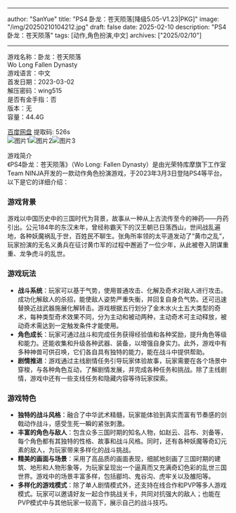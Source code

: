 
---
author: "SanYue"
title: "PS4 卧龙：苍天陨落[降级5.05-V1.23|PKG]"
image: "/img/20250210104212.jpg"
draft: false
date: 2025-02-10
description: "PS4 卧龙：苍天陨落"
tags: [动作,角色扮演,中文]
archives: ["2025/02/10"]

---

游戏名称：卧龙：苍天陨落   
Wo Long Fallen Dynasty    
游戏语言：中文  
首发日期：2023-03-02  
解压密码：wing515  
是否有金手指：否  
版本：无   
容量：44.4G

[百度网盘](https://pan.baidu.com/s/1phfCdLH9TSYRkKo3IpcSMg) 提取码: 526s  
![图片1](/img/a816ad.jpg)![图片2](/img/286b2b.jpg)![图片3](/img/54ede5.jpg)  

游戏简介  
《PS4卧龙：苍天陨落》（Wo Long: Fallen Dynasty）是由光荣特库摩旗下工作室Team NINJA开发的一款动作角色扮演游戏，于2023年3月3日登陆PS4等平台。以下是它的详细介绍：

### 游戏背景
游戏以中国历史中的三国时代为背景，故事从一种从上古流传至今的神药——丹药引出。公元184年的东汉末年，曾经称霸天下的汉王朝已日落西山，世间战乱遍地，各种妖魔祸乱于世，百姓民不聊生。张角所率领的太平道发动了“黄巾之乱”，玩家扮演的无名义勇兵在征讨黄巾军的过程中邂逅了一位少年，从此被卷入阴谋重重、龙争虎斗的乱世。

### 游戏玩法
- **战斗系统**：玩家可以基于气势，使用普通攻击、化解及奇术对敌人进行攻击。成功化解敌人的杀招，能使敌人姿势严重失衡，并回复自身负气势。还可迅速替换近战武器施展化解转击。游戏根据五行划分了金木水火土五大类型的奇术，每种类型奇术效果不同，分为主动和被动两种，主动奇术可主动释放，被动奇术需达到一定触发条件才能使用。
- **角色成长**：玩家可通过战斗和完成任务获得经验值和各种奖励，提升角色等级和能力。还能收集和升级各种武器、装备，以增强自身实力。此外，游戏中有多种神兽可供召唤，它们各自具有独特的能力，能在战斗中提供帮助。
- **剧情推进**：游戏通过主线剧情任务引导玩家体验故事，玩家需要在各个场景中穿梭，与各种角色互动，了解剧情发展，并完成各种任务和挑战。除了主线剧情，游戏中还有一些支线任务和隐藏内容等待玩家探索。

### 游戏特色
- **独特的战斗风格**：融合了中华武术精髓，玩家能体验到真实而富有节奏感的剑戟动作战斗，感受生死一瞬的紧张刺激。
- **丰富的角色与敌人**：包含众多三国时期的知名人物，如赵云、吕布、刘备等，每个角色都有其独特的性格、故事和战斗风格。同时，还有各种妖魔等奇幻元素的敌人，为玩家带来多样化的战斗挑战。
- **精美的画面与场景**：采用了高品质的画面表现，细腻地刻画了三国时期的建筑、地形和人物形象等，为玩家呈现出一个逼真而又充满奇幻色彩的乱世三国世界。游戏中的场景丰富多样，包括郿坞、鬼谷沟、虎牢关以及雒阳等。
- **多样化的游戏模式**：除了单人剧情模式外，还支持在线合作和PVP等多人游戏模式。玩家可以邀请好友一起合作挑战关卡，共同对抗强大的敌人；也能在PVP模式中与其他玩家一较高下，展示自己的战斗技巧。
